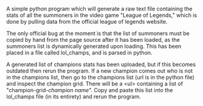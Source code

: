A simple python program which will generate a raw text file containing the stats of all the
summoners in the video game "League of Legends," which is done by pulling data from the 
official league of legends website.

The only official bug at the moment is that the list of summoners must be copied by hand from
the page source after it has been loaded, as the summoners list is dynamically generated
upon loading.  This has been placed in a file called lol_champs, and is parsed in python.

A generated list of champions stats has been uploaded, but if this becomes outdated then
rerun the program.  If a new champion comes out who is not in the champions list, then 
go to the champions list (url is in the python file) and inspect the champion grid. 
There will be a \<ul\> containing a list of "champion-grid-*champion name*".  Copy and paste
this list into the lol_champs file (in its entirety) and rerun the program.

